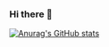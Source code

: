 ### Hi there 👋

[![Anurag's GitHub stats](https://github-readme-stats.vercel.app/api?username=JiwonKKang&count_private=true&show_icons=true&theme=tokyonight)](https://github.com/anuraghazra/github-readme-stats)
